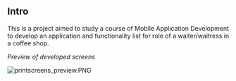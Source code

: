 ## Intro
This is a project aimed to study a course of Mobile Application Development to develop an application and functionality list for role of a waiter/waitress in a coffee shop.

_Preview of developed screens_

![printscreens_preview.PNG](https://github.com/ohusiev/mobile_app/blob/8a4f5e20b5d98b7bd8dd160e4d8acd713135cea5/img/printscreens_preview.PNG)
